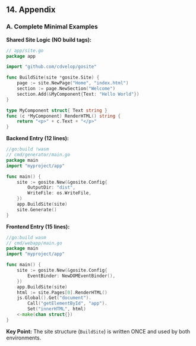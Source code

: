 ## 14. Appendix

### A. Complete Minimal Examples

**Shared Site Logic (NO build tags):**
```go
// app/site.go
package app

import "github.com/cdvelop/gosite"

func BuildSite(site *gosite.Site) {
    page := site.NewPage("Home", "index.html")
    section := page.NewSection("Welcome")
    section.Add(&MyComponent{Text: "Hello World"})
}

type MyComponent struct{ Text string }
func (c *MyComponent) RenderHTML() string {
    return "<p>" + c.Text + "</p>"
}
```

**Backend Entry (12 lines):**
```go
//go:build !wasm
// cmd/generator/main.go
package main
import "myproject/app"

func main() {
    site := gosite.New(&gosite.Config{
        OutputDir: "dist",
        WriteFile: os.WriteFile,
    })
    app.BuildSite(site)
    site.Generate()
}
```

**Frontend Entry (15 lines):**
```go
//go:build wasm
// cmd/webapp/main.go
package main
import "myproject/app"

func main() {
    site := gosite.New(&gosite.Config{
        EventBinder: NewDOMEventBinder(),
    })
    app.BuildSite(site)
    html := site.Pages[0].RenderHTML()
    js.Global().Get("document").
        Call("getElementById", "app").
        Set("innerHTML", html)
    <-make(chan struct{})
}
```

**Key Point:** The site structure (`BuildSite`) is written ONCE and used by both environments.
